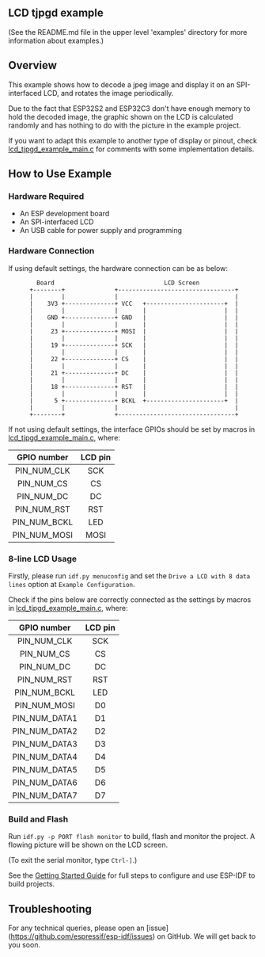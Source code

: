 ## LCD tjpgd example

(See the README.md file in the upper level 'examples' directory for more information about examples.)

## Overview

This example shows how to decode a jpeg image and display it on an SPI-interfaced LCD, and rotates the image periodically.

Due to the fact that ESP32S2 and ESP32C3 don't have enough memory to hold the decoded image, the graphic shown on the LCD is calculated randomly and has nothing to do with the picture in the example project.

If you want to adapt this example to another type of display or pinout, check [lcd_tjpgd_example_main.c](main/lcd_tjpgd_example_main.c) for comments with some implementation details.

## How to Use Example

### Hardware Required

* An ESP development board 
* An SPI-interfaced LCD
* An USB cable for power supply and programming

### Hardware Connection

If using default settings, the hardware connection can be as below:

```
        Board                               LCD Screen
      +--------+              +---------------------------------+
      |        |              |                                 |
      |    3V3 +--------------+ VCC   +----------------------+  |
      |        |              |       |                      |  |
      |    GND +--------------+ GND   |                      |  |
      |        |              |       |                      |  |
      |     23 +--------------+ MOSI  |                      |  |
      |        |              |       |                      |  |
      |     19 +--------------+ SCK   |                      |  |
      |        |              |       |                      |  |
      |     22 +--------------+ CS    |                      |  |
      |        |              |       |                      |  |
      |     21 +--------------+ DC    |                      |  |
      |        |              |       |                      |  |
      |     18 +--------------+ RST   |                      |  |
      |        |              |       |                      |  |
      |      5 +--------------+ BCKL  +----------------------+  |
      |        |              |                                 |
      +--------+              +---------------------------------+
```

If not using default settings, the interface GPIOs should be set by macros in [lcd_tjpgd_example_main.c](main/lcd_tjpgd_example_main.c), where:

| GPIO number   | LCD pin |
| :-----------: | :--: |
| PIN_NUM_CLK   | SCK  |
| PIN_NUM_CS    | CS   |
| PIN_NUM_DC    | DC   |
| PIN_NUM_RST   | RST  |
| PIN_NUM_BCKL  | LED  |
| PIN_NUM_MOSI  | MOSI |


### 8-line LCD Usage

Firstly, please run `idf.py menuconfig` and set the `Drive a LCD with 8 data lines` option at `Example Configuration`.

Check if the pins below are correctly connected as the settings by macros in [lcd_tjpgd_example_main.c](main/lcd_tjpgd_example_main.c), where:

| GPIO number   | LCD pin |
| :-----------: | :--: |
| PIN_NUM_CLK   | SCK  |
| PIN_NUM_CS    | CS   |
| PIN_NUM_DC    | DC   |
| PIN_NUM_RST   | RST  |
| PIN_NUM_BCKL  | LED  |
| PIN_NUM_MOSI  | D0   |
| PIN_NUM_DATA1 | D1   |
| PIN_NUM_DATA2 | D2   |
| PIN_NUM_DATA3 | D3   |
| PIN_NUM_DATA4 | D4   |
| PIN_NUM_DATA5 | D5   |
| PIN_NUM_DATA6 | D6   |
| PIN_NUM_DATA7 | D7   |


### Build and Flash

Run `idf.py -p PORT flash monitor` to build, flash and monitor the project. A flowing picture will be shown on the LCD screen. 

(To exit the serial monitor, type ``Ctrl-]``.)

See the [Getting Started Guide](https://docs.espressif.com/projects/esp-idf/en/latest/get-started/index.html) for full steps to configure and use ESP-IDF to build projects.

## Troubleshooting

For any technical queries, please open an [issue] (https://github.com/espressif/esp-idf/issues) on GitHub. We will get back to you soon.
